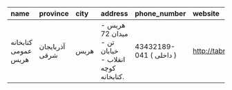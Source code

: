| name                | province       | city   | address                                             | phone_number            | website            |
|:--------------------|:---------------|:-------|:----------------------------------------------------|:------------------------|:-------------------|
| كتابخانه عمومی هريس | آذربایجان شرقی | هريس   | هریس - ميدان 72 تن - خيابان انقلاب - كوچه كتابخانه. | 43432189-041 ( داخلی  ) | http://tabrizpl.ir |
